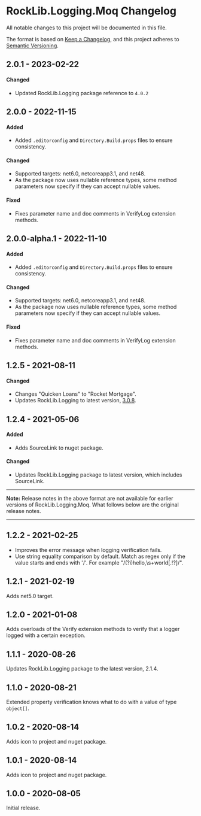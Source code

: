 # RockLib.Logging.Moq Changelog

All notable changes to this project will be documented in this file.

The format is based on [Keep a Changelog](https://keepachangelog.com/en/1.0.0/),
and this project adheres to [Semantic Versioning](https://semver.org/spec/v2.0.0.html).

## 2.0.1 - 2023-02-22

#### Changed
- Updated RockLib.Logging package reference to `4.0.2`

## 2.0.0 - 2022-11-15
	
#### Added
- Added `.editorconfig` and `Directory.Build.props` files to ensure consistency.

#### Changed
- Supported targets: net6.0, netcoreapp3.1, and net48.
- As the package now uses nullable reference types, some method parameters now specify if they can accept nullable values.

#### Fixed

- Fixes parameter name and doc comments in VerifyLog extension methods.

## 2.0.0-alpha.1 - 2022-11-10
	
#### Added
- Added `.editorconfig` and `Directory.Build.props` files to ensure consistency.

#### Changed
- Supported targets: net6.0, netcoreapp3.1, and net48.
- As the package now uses nullable reference types, some method parameters now specify if they can accept nullable values.

#### Fixed

- Fixes parameter name and doc comments in VerifyLog extension methods.

## 1.2.5 - 2021-08-11

#### Changed

- Changes "Quicken Loans" to "Rocket Mortgage".
- Updates RockLib.Logging to latest version, [3.0.8](https://github.com/RockLib/RockLib.Logging/blob/main/RockLib.Logging/CHANGELOG.md#308---2021-08-11).

## 1.2.4 - 2021-05-06

#### Added

- Adds SourceLink to nuget package.

#### Changed

- Updates RockLib.Logging package to latest version, which includes SourceLink.

----

**Note:** Release notes in the above format are not available for earlier versions of
RockLib.Logging.Moq. What follows below are the original release notes.

----

## 1.2.2 - 2021-02-25

- Improves the error message when logging verification fails.
- Use string equality comparison by default. Match as regex only if the value starts and ends with '/'. For example "/(?i)hello,\s+world[.!?]/".

## 1.2.1 - 2021-02-19

Adds net5.0 target.

## 1.2.0 - 2021-01-08

Adds overloads of the Verify extension methods to verify that a logger logged with a certain exception.

## 1.1.1 - 2020-08-26

Updates RockLib.Logging package to the latest version, 2.1.4.

## 1.1.0 - 2020-08-21

Extended property verification knows what to do with a value of type `object[]`.

## 1.0.2 - 2020-08-14

Adds icon to project and nuget package.

## 1.0.1 - 2020-08-14

Adds icon to project and nuget package.

## 1.0.0 - 2020-08-05

Initial release.
